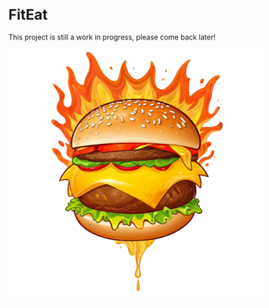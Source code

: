 # FitEat

This project is still a work in progress, please come back later!

<img src="https://github.com/Manuel080696/PruebasManu/blob/main/logo.png" alt="FitEat">
